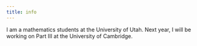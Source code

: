 ```yaml
---
title: info
---
```


I am a mathematics students at the University of Utah. Next year, I will be working on Part III at the University of Cambridge.
